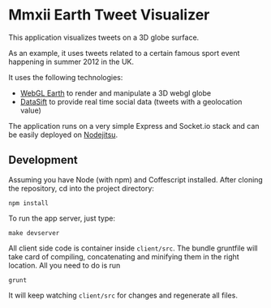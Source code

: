 # Mmxii Earth Tweet Visualizer

This application visualizes tweets on a 3D globe surface.

As an example, it uses tweets related to a certain famous sport event happening in summer 2012 in the UK.

It uses the following technologies:

- [WebGL Earth](http://www.webglearth.org/) to render and manipulate a 3D webgl globe
- [DataSift](http://datasift.com/) to provide real time social data (tweets with a geolocation value)

The application runs on a very simple Express and Socket.io stack and can be easily deployed on [Nodejitsu](http://nodejitsu.com/).

## Development

Assuming you have Node (with npm) and Coffescript installed. After cloning the repository, cd into the project directory:

    npm install

To run the app server, just type:

    make devserver

All client side code is container inside `client/src`. The bundle gruntfile will take card of compiling, concatenating and minifying them in the right location.
All you need to do is run

    grunt

It will keep watching `client/src` for changes and regenerate all files.
